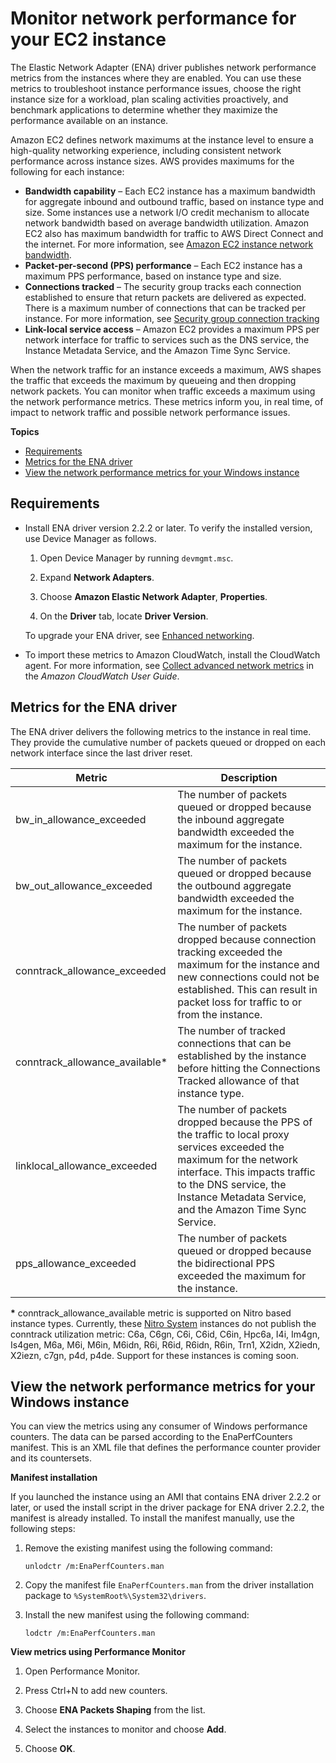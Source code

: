 # Monitor network performance for your EC2 instance<a name="monitoring-network-performance-ena"></a>

The Elastic Network Adapter \(ENA\) driver publishes network performance metrics from the instances where they are enabled\. You can use these metrics to troubleshoot instance performance issues, choose the right instance size for a workload, plan scaling activities proactively, and benchmark applications to determine whether they maximize the performance available on an instance\.

Amazon EC2 defines network maximums at the instance level to ensure a high\-quality networking experience, including consistent network performance across instance sizes\. AWS provides maximums for the following for each instance:
+ **Bandwidth capability** – Each EC2 instance has a maximum bandwidth for aggregate inbound and outbound traffic, based on instance type and size\. Some instances use a network I/O credit mechanism to allocate network bandwidth based on average bandwidth utilization\. Amazon EC2 also has maximum bandwidth for traffic to AWS Direct Connect and the internet\. For more information, see [Amazon EC2 instance network bandwidth](ec2-instance-network-bandwidth.md)\.
+ **Packet\-per\-second \(PPS\) performance** – Each EC2 instance has a maximum PPS performance, based on instance type and size\.
+ **Connections tracked** – The security group tracks each connection established to ensure that return packets are delivered as expected\. There is a maximum number of connections that can be tracked per instance\. For more information, see [Security group connection tracking](security-group-connection-tracking.md)
+ **Link\-local service access** – Amazon EC2 provides a maximum PPS per network interface for traffic to services such as the DNS service, the Instance Metadata Service, and the Amazon Time Sync Service\.

When the network traffic for an instance exceeds a maximum, AWS shapes the traffic that exceeds the maximum by queueing and then dropping network packets\. You can monitor when traffic exceeds a maximum using the network performance metrics\. These metrics inform you, in real time, of impact to network traffic and possible network performance issues\.

**Topics**
+ [Requirements](#network-performance-metrics-requirements)
+ [Metrics for the ENA driver](#network-performance-metrics)
+ [View the network performance metrics for your Windows instance](#view-network-performance-metrics)

## Requirements<a name="network-performance-metrics-requirements"></a>
+ Install ENA driver version 2\.2\.2 or later\. To verify the installed version, use Device Manager as follows\.

  1. Open Device Manager by running `devmgmt.msc`\.

  1. Expand **Network Adapters**\.

  1. Choose **Amazon Elastic Network Adapter**, **Properties**\.

  1. On the **Driver** tab, locate **Driver Version**\.

  To upgrade your ENA driver, see [Enhanced networking](enhanced-networking-ena.md)\.
+ To import these metrics to Amazon CloudWatch, install the CloudWatch agent\. For more information, see [Collect advanced network metrics](https://docs.aws.amazon.com/AmazonCloudWatch/latest/monitoring/CloudWatch-Agent-network-performance.html) in the *Amazon CloudWatch User Guide*\.

## Metrics for the ENA driver<a name="network-performance-metrics"></a>

The ENA driver delivers the following metrics to the instance in real time\. They provide the cumulative number of packets queued or dropped on each network interface since the last driver reset\.


| Metric | Description | 
| --- | --- | 
| bw\_in\_allowance\_exceeded |  The number of packets queued or dropped because the inbound aggregate bandwidth exceeded the maximum for the instance\.  | 
| bw\_out\_allowance\_exceeded |  The number of packets queued or dropped because the outbound aggregate bandwidth exceeded the maximum for the instance\.  | 
| conntrack\_allowance\_exceeded |  The number of packets dropped because connection tracking exceeded the maximum for the instance and new connections could not be established\. This can result in packet loss for traffic to or from the instance\.  | 
| conntrack\_allowance\_available\* | The number of tracked connections that can be established by the instance before hitting the Connections Tracked allowance of that instance type\. | 
| linklocal\_allowance\_exceeded |  The number of packets dropped because the PPS of the traffic to local proxy services exceeded the maximum for the network interface\. This impacts traffic to the DNS service, the Instance Metadata Service, and the Amazon Time Sync Service\.  | 
| pps\_allowance\_exceeded |  The number of packets queued or dropped because the bidirectional PPS exceeded the maximum for the instance\.  | 

**\*** conntrack\_allowance\_available metric is supported on Nitro based instance types\. Currently, these [Nitro System](instance-types.md#ec2-nitro-instances) instances do not publish the conntrack utilization metric: C6a, C6gn, C6i, C6id, C6in, Hpc6a, I4i, Im4gn, Is4gen, M6a, M6i, M6in, M6idn, R6i, R6id, R6idn, R6in, Trn1, X2idn, X2iedn, X2iezn, c7gn, p4d, p4de\. Support for these instances is coming soon\.

## View the network performance metrics for your Windows instance<a name="view-network-performance-metrics"></a>

You can view the metrics using any consumer of Windows performance counters\. The data can be parsed according to the EnaPerfCounters manifest\. This is an XML file that defines the performance counter provider and its countersets\.

**Manifest installation**

If you launched the instance using an AMI that contains ENA driver 2\.2\.2 or later, or used the install script in the driver package for ENA driver 2\.2\.2, the manifest is already installed\. To install the manifest manually, use the following steps:

1. Remove the existing manifest using the following command:

   ```
   unlodctr /m:EnaPerfCounters.man
   ```

1. Copy the manifest file `EnaPerfCounters.man` from the driver installation package to `%SystemRoot%\System32\drivers`\.

1. Install the new manifest using the following command:

   ```
   lodctr /m:EnaPerfCounters.man
   ```

**View metrics using Performance Monitor**

1. Open Performance Monitor\.

1. Press Ctrl\+N to add new counters\.

1. Choose **ENA Packets Shaping** from the list\.

1. Select the instances to monitor and choose **Add**\.

1. Choose **OK**\.